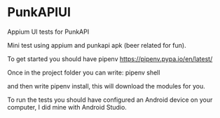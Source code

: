 # PunkAPIUI
Appium UI tests for PunkAPI

Mini test using appium and punkapi apk (beer related for fun).

To get started you should have pipenv https://pipenv.pypa.io/en/latest/

Once in the project folder you can write: pipenv shell

and then write pipenv install, this will download the modules for you.

To run the tests you should have configured an Android device on your computer,
I did mine with Android Studio.
